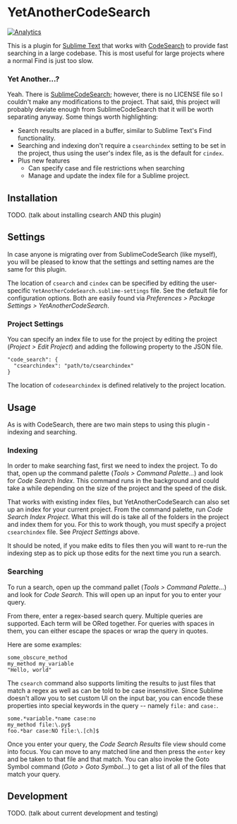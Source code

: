 # YetAnotherCodeSearch

[![Analytics](https://ga-beacon.appspot.com/UA-280328-3/pope/SublimeYetAnotherCodeSearch/README)](https://github.com/igrigorik/ga-beacon)

This is a plugin for [Sublime Text][ST] that works with [CodeSearch][CS] to
provide fast searching in a large codebase. This is most useful for large
projects where a normal Find is just too slow.

### Yet Another...?

Yeah. There is [SublimeCodeSearch][]; however, there is no LICENSE file so I
couldn't make any modifications to the project. That said, this project will
probably deviate enough from SublimeCodeSearch that it will be worth separating
anyway. Some things worth highlighting:

- Search results are placed in a buffer, similar to Sublime Text's Find
  functionality.
- Searching and indexing don't require a `csearchindex` setting to be set in the
  project, thus using the user's index file, as is the default for `cindex`.
- Plus new features
  - Can specify case and file restrictions when searching
  - Manage and update the index file for a Sublime project.

## Installation

TODO. (talk about installing csearch AND this plugin)

## Settings

In case anyone is migrating over from SublimeCodeSearch (like myself), you will
be pleased to know that the settings and setting names are the same for this
plugin.

The location of `csearch` and `cindex` can be specified by editing the user-
specific `YetAnotherCodeSearch.sublime-settings` file. See the default file
for configuration options. Both are easily found via
*Preferences > Package Settings > YetAnotherCodeSearch*.

### Project Settings

You can specify an index file to use for the project by editing the project
(*Project > Edit Project*) and adding the following property to the JSON file.

    "code_search": {
      "csearchindex": "path/to/csearchindex"
    }

The location of `codesearchindex` is defined relatively to the project location.

## Usage

As is with CodeSearch, there are two main steps to using this plugin - indexing
and searching.

### Indexing

In order to make searching fast, first we need to index the project. To do that,
open up the command palette (*Tools > Command Palette...*) and look for
*Code Search Index*. This command runs in the background and could take a while
depending on the size of the project and the speed of the disk.

That works with existing index files, but YetAnotherCodeSearch can also set up
an index for your current project. From the command palette, run
*Code Search Index Project*. What this will do is take all of the folders in the
project and index them for you. For this to work though, you must specify a
project `csearchindex` file. See *Project Settings* above.

It should be noted, if you make edits to files then you will want to re-run the
indexing step as to pick up those edits for the next time you run a search.

### Searching

To run a search, open up the command pallet (*Tools > Command Palette...*) and
look for *Code Search*. This will open up an input for you to enter your query.

From there, enter a regex-based search query. Multiple queries are supported.
Each term will be ORed together. For queries with spaces in them, you can either
escape the spaces or wrap the query in quotes.

Here are some examples:

    some_obscure_method
    my_method my_variable
    "Hello, world"

The `csearch` command also supports limiting the results to just files that
match a regex as well as can be told to be case insensitive. Since Sublime
doesn't allow you to set custom UI on the input bar, you can encode these
properties into special keywords in the query -- namely `file:` and `case:`.

    some.*variable.*name case:no
    my_method file:\.py$
    foo.*bar case:NO file:\.[ch]$

Once you enter your query, the *Code Search Results* file view should come into
focus. You can move to any matched line and then press the `enter` key and be
taken to that file and that match. You can also invoke the Goto Symbol command
(*Goto > Goto Symbol...*) to get a list of all of the files that match your
query.

## Development

TODO. (talk about current development and testing)

[ST]: https://www.sublimetext.com/
[CS]: https://code.google.com/p/codesearch/
[SublimeCodeSearch]: https://github.com/whoenig/SublimeCodeSearch
